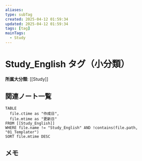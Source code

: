 ```yaml
---
aliases: 
type: subTag
created: 2025-04-12 01:59:34
updated: 2025-04-12 01:59:34
tags: [tag]
mainTags:
  - Study
---
```

# Study_English タグ（小分類）

**所属大分類**: [[Study]]

## 関連ノート一覧

```dataview
TABLE 
  file.ctime as "作成日", 
  file.mtime as "更新日"
FROM [[Study_English]] 
WHERE file.name != "Study_English" AND !contains(file.path, "01_Templater")
SORT file.mtime DESC
```

## メモ